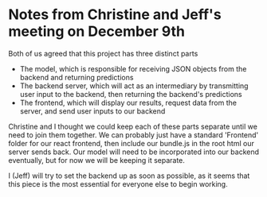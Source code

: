 # Notes from Christine and Jeff's meeting on December 9th
Both of us agreed that this project has three distinct parts 
* The model, which is responsible for receiving JSON objects from the backend and returning predictions
* The backend server, which will act as an intermediary by transmitting user input to the backend, then returning the backend's predictions
* The frontend, which will display our results, request data from the server, and send user inputs to our backend 

Christine and I thought we could keep each of these parts separate until we need to join them together. We can probably just have a standard 'Frontend' folder for our react frontend, then include our bundle.js in the root html our server sends back.
Our model will need to be incorporated into our backend eventually, but for now we will be keeping it separate. 

I (Jeff) will try to set the backend up as soon as possible, as it seems that this piece is the most essential for everyone else to begin working.
